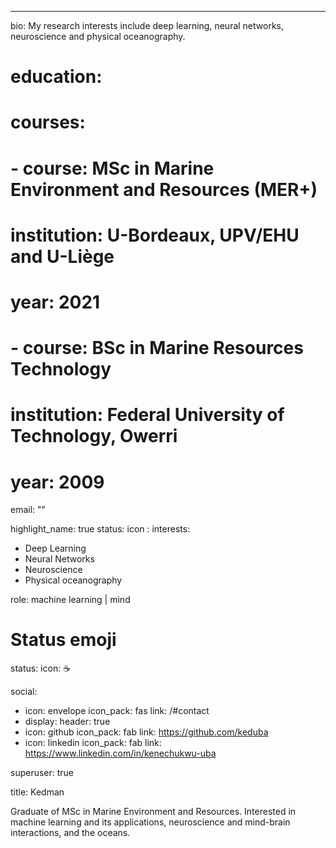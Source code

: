 ---
bio: My research interests include deep learning, neural networks, neuroscience and physical oceanography.

# education:
#  courses:
#  - course: MSc in Marine Environment and Resources (MER+)
#    institution: U-Bordeaux, UPV/EHU and U-Liège
#    year: 2021
#  - course: BSc in Marine Resources Technology 
#    institution: Federal University of Technology, Owerri
#    year: 2009

email: ""

highlight_name: true
status:
icon :
interests:
- Deep Learning
- Neural Networks
- Neuroscience
- Physical oceanography

role: machine learning | mind 

# Status emoji
status: 
  icon: ☕️
  
social:
- icon: envelope
  icon_pack: fas
  link: /#contact
- display:
    header: true
- icon: github
  icon_pack: fab
  link: https://github.com/keduba
- icon: linkedin
  icon_pack: fab
  link: https://www.linkedin.com/in/kenechukwu-uba

superuser: true

title: Kedman

Graduate of MSc in Marine Environment and Resources. Interested in machine learning and its applications, neuroscience and mind-brain interactions, and the oceans.
